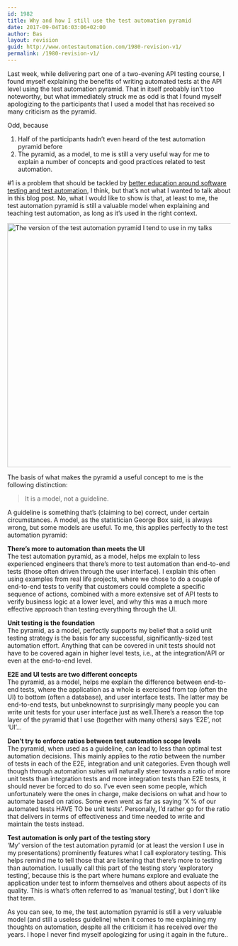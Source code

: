 ```yaml
---
id: 1982
title: Why and how I still use the test automation pyramid
date: 2017-09-04T16:03:06+02:00
author: Bas
layout: revision
guid: http://www.ontestautomation.com/1980-revision-v1/
permalink: /1980-revision-v1/
---
```

Last week, while delivering part one of a two-evening API testing course, I found myself explaining the benefits of writing automated tests at the API level using the test automation pyramid. That in itself probably isn&#8217;t too noteworthy, but what immediately struck me as odd is that I found myself apologizing to the participants that I used a model that has received so many criticism as the pyramid.

Odd, because

  1. Half of the participants hadn&#8217;t even heard of the test automation pyramid before
  2. The pyramid, as a model, to me is still a very useful way for me to explain a number of concepts and good practices related to test automation.

#1 is a problem that should be tackled by <a href="http://www.ontestautomation.com/why-i-think-automation-education-is-broken-and-what-ill-try-and-do-about-it/" target="_blank">better education around software testing and test automation</a>, I think, but that&#8217;s not what I wanted to talk about in this blog post. No, what I would like to show is that, at least to me, the test automation pyramid is still a valuable model when explaining and teaching test automation, as long as it&#8217;s used in the right context.

<a href="http://www.ontestautomation.com/?attachment_id=1981" rel="attachment wp-att-1981"><img src="http://www.ontestautomation.com/wp-content/uploads/2017/09/test_automation_pyramid.png" alt="The version of the test automation pyramid I tend to use in my talks" width="726" height="550" class="aligncenter size-full wp-image-1981" srcset="https://www.ontestautomation.com/wp-content/uploads/2017/09/test_automation_pyramid.png 726w, https://www.ontestautomation.com/wp-content/uploads/2017/09/test_automation_pyramid-300x227.png 300w" sizes="(max-width: 726px) 100vw, 726px" /></a>

The basis of what makes the pyramid a useful concept to me is the following distinction:

> It is a model, not a guideline.

A guideline is something that&#8217;s (claiming to be) correct, under certain circumstances. A model, as the statistician George Box said, is always wrong, but some models are useful. To me, this applies perfectly to the test automation pyramid:

**There&#8217;s more to automation than meets the UI**  
The test automation pyramid, as a model, helps me explain to less experienced engineers that there&#8217;s more to test automation than end-to-end tests (those often driven through the user interface). I explain this often using examples from real life projects, where we chose to do a couple of end-to-end tests to verify that customers could complete a specific sequence of actions, combined with a more extensive set of API tests to verify business logic at a lower level, and why this was a much more effective approach than testing everything through the UI.

**Unit testing is the foundation**  
The pyramid, as a model, perfectly supports my belief that a solid unit testing strategy is the basis for any successful, significantly-sized test automation effort. Anything that can be covered in unit tests should not have to be covered again in higher level tests, i.e., at the integration/API or even at the end-to-end level.

**E2E and UI tests are two different concepts**  
The pyramid, as a model, helps me explain the difference between end-to-end tests, where the application as a whole is exercised from top (often the UI) to bottom (often a database), and user interface tests. The latter may be end-to-end tests, but unbeknownst to surprisingly many people you can write unit tests for your user interface just as well.There&#8217;s a reason the top layer of the pyramid that I use (together with many others) says &#8216;E2E&#8217;, not &#8216;UI&#8217;&#8230;

**Don&#8217;t try to enforce ratios between test automation scope levels**  
The pyramid, when used as a guideline, can lead to less than optimal test automation decisions. This mainly applies to the _ratio_ between the number of tests in each of the E2E, integration and unit categories. Even though well though through automation suites will naturally steer towards a ratio of more unit tests than integration tests and more integration tests than E2E tests, it should never be forced to do so. I&#8217;ve even seen some people, which unfortunately were the ones in charge, make decisions on what and how to automate based on ratios. Some even went as far as saying &#8216;X % of our automated tests HAVE TO be unit tests&#8217;. Personally, I&#8217;d rather go for the ratio that delivers in terms of effectiveness and time needed to write and maintain the tests instead.

**Test automation is only part of the testing story**  
&#8216;My&#8217; version of the test automation pyramid (or at least the version I use in my presentations) prominently features what I call exploratory testing. This helps remind me to tell those that are listening that there&#8217;s more to testing than automation. I usually call this part of the testing story &#8216;exploratory testing&#8217;, because this is the part where humans explore and evaluate the application under test to inform themselves and others about aspects of its quality. This is what&#8217;s often referred to as &#8216;manual testing&#8217;, but I don&#8217;t like that term.

As you can see, to me, the test automation pyramid is still a very valuable model (and still a useless guideline) when it comes to me explaining my thoughts on automation, despite all the criticism it has received over the years. I hope I never find myself apologizing for using it again in the future..